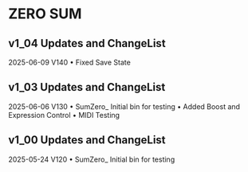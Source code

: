 # ZERO SUM

## v1_04 Updates and ChangeList

2025-06-09 V140
• Fixed Save State


## v1_03 Updates and ChangeList

2025-06-06 V130
• SumZero_ Initial bin for testing 
• Added Boost and Expression Control
• MIDI Testing


## v1_00 Updates and ChangeList

2025-05-24 V120
• SumZero_ Initial bin for testing

